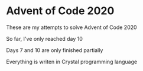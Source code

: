 
# Advent of Code 2020

These are my attempts to solve Advent of Code 2020

So far, I've only reached day 10

Days 7 and 10 are only finished partially

Everything is writen in Crystal programming language
